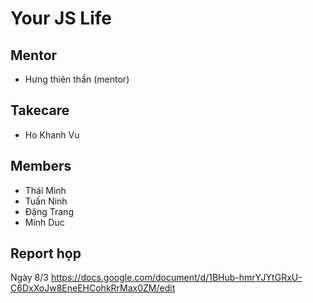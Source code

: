 # Your JS Life

## Mentor

- Hưng thiên thần (mentor)

## Takecare

- Ho Khanh Vu

## Members

- Thái Minh
- Tuấn Ninh
- Đặng Trang
- Minh Duc

## Report họp
Ngày 8/3
https://docs.google.com/document/d/1BHub-hmrYJYtGRxU-C6DxXoJw8EneEHCohkRrMax0ZM/edit
